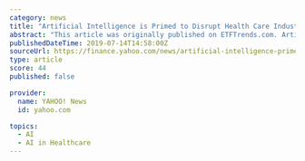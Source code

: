 ```yaml
---
category: news
title: "Artificial Intelligence is Primed to Disrupt Health Care Industry"
abstract: "This article was originally published on ETFTrends.com. Artificial intelligence (AI) is one of the prime technologies leading the wave of disruption that is going on within the health care sector."
publishedDateTime: 2019-07-14T14:58:00Z
sourceUrl: https://finance.yahoo.com/news/artificial-intelligence-primed-disrupt-health-144723831.html
type: article
score: 44
published: false

provider:
  name: YAHOO! News
  id: yahoo.com

topics:
  - AI
  - AI in Healthcare
---
```

